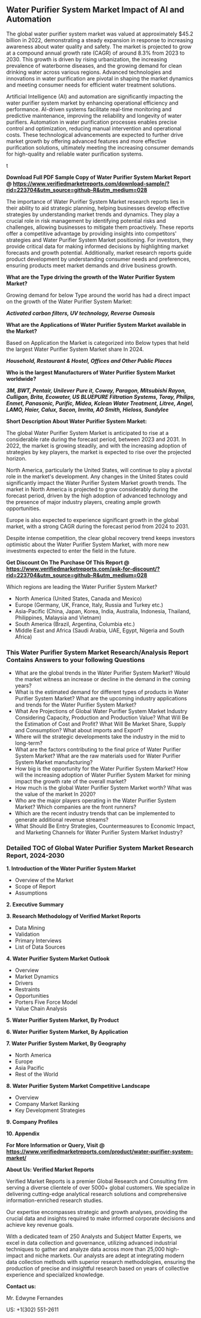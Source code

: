 <h2>Water Purifier System Market Impact of AI and Automation</h2><p>The global water purifier system market was valued at approximately $45.2 billion in 2022, demonstrating a steady expansion in response to increasing awareness about water quality and safety. The market is projected to grow at a compound annual growth rate (CAGR) of around 8.3% from 2023 to 2030. This growth is driven by rising urbanization, the increasing prevalence of waterborne diseases, and the growing demand for clean drinking water across various regions. Advanced technologies and innovations in water purification are pivotal in shaping the market dynamics and meeting consumer needs for efficient water treatment solutions.</p><p>Artificial Intelligence (AI) and automation are significantly impacting the water purifier system market by enhancing operational efficiency and performance. AI-driven systems facilitate real-time monitoring and predictive maintenance, improving the reliability and longevity of water purifiers. Automation in water purification processes enables precise control and optimization, reducing manual intervention and operational costs. These technological advancements are expected to further drive market growth by offering advanced features and more effective purification solutions, ultimately meeting the increasing consumer demands for high-quality and reliable water purification systems.</p>t</p><p id="" class=""><strong>Download Full PDF Sample Copy of Water Purifier System Market Report @ <a href="https://www.verifiedmarketreports.com/download-sample/?rid=223704&utm_source=github-R&utm_medium=028" target="_blank">https://www.verifiedmarketreports.com/download-sample/?rid=223704&utm_source=github-R&utm_medium=028</a></strong></p><p>The importance of&nbsp;Water Purifier System Market research reports lies in their ability to aid strategic planning, helping businesses develop effective strategies by understanding market trends and dynamics. They play a crucial role in risk management by identifying potential risks and challenges, allowing businesses to mitigate them proactively. These reports offer a competitive advantage by providing insights into competitors' strategies and Water Purifier System Market positioning. For investors, they provide critical data for making informed decisions by highlighting market forecasts and growth potential. Additionally, market research reports guide product development by understanding consumer needs and preferences, ensuring products meet market demands and drive business growth.</p><p><strong>What are the&nbsp;Type driving the growth of the Water Purifier System Market?</strong></p><p id="" class="">Growing demand for below Type around the world has had a direct impact on the growth of the Water Purifier System Market:</p><em><strong>Activated carbon filters, UV technology, Reverse Osmosis</strong></em></p><strong>What are the&nbsp;Applications&nbsp;of Water Purifier System Market available in the Market?</strong></p><p id="" class="">Based on Application the Market is categorized into Below types that held the largest Water Purifier System Market share In 2024.</p><em><strong>Household, Restaurant & Hostel, Offices and Other Public Places</strong></em></p><strong>Who is the largest Manufacturers of Water Purifier System Market worldwide?</strong></p><p><em><strong>3M, BWT, Pentair, Unilever Pure it, Coway, Paragon, Mitsubishi Rayon, Culligan, Brita, Ecowater, US BLUEPURE Filtration Systems, Toray, Philips, Enmet, Panasonic, Purific, Midea, Kclean Water Treatment, Litree, Angel, LAMO, Haier, Calux, Sacon, Imrita, AO Smith, Hieloss, Sundylee</strong></em></p><p id="" class=""><strong>Short Description About Water Purifier System Market:</strong></p><p>The global Water Purifier System Market is anticipated to rise at a considerable rate during the forecast period, between 2023 and 2031. In 2022, the market is growing steadily, and with the increasing adoption of strategies by key players, the market is expected to rise over the projected horizon.</p><p>North America, particularly the United States, will continue to play a pivotal role in the market's development. Any changes in the United States could significantly impact the Water Purifier System Market growth trends. The market in North America is projected to grow considerably during the forecast period, driven by the high adoption of advanced technology and the presence of major industry players, creating ample growth opportunities.</p><p>Europe is also expected to experience significant growth in the global market, with a strong CAGR during the forecast period from 2024 to 2031.</p><p>Despite intense competition, the clear global recovery trend keeps investors optimistic about the Water Purifier System Market, with more new investments expected to enter the field in the future.</p><p id="" class=""><strong>Get Discount On The Purchase Of This Report @ <a href="https://www.verifiedmarketreports.com/ask-for-discount/?rid=223704&utm_source=github-R&utm_medium=028" target="_blank">https://www.verifiedmarketreports.com/ask-for-discount/?rid=223704&utm_source=github-R&utm_medium=028</a></strong></p>Which regions are leading the Water Purifier System Market?</p><ul><li>North America (United States, Canada and Mexico)</li><li>Europe (Germany, UK, France, Italy, Russia and Turkey etc.)</li><li>Asia-Pacific (China, Japan, Korea, India, Australia, Indonesia, Thailand, Philippines, Malaysia and Vietnam)</li><li>South America (Brazil, Argentina, Columbia etc.)</li><li>Middle East and Africa (Saudi Arabia, UAE, Egypt, Nigeria and South Africa)</li></ul><h3 id="" class="">This Water Purifier System Market Research/Analysis Report Contains Answers to your following Questions</h3><ul><li>What are the global trends in the Water Purifier System Market? Would the market witness an increase or decline in the demand in the coming years?</li><li>What is the estimated demand for different types of products in Water Purifier System Market? What are the upcoming industry applications and trends for the Water Purifier System Market?</li><li>What Are Projections of Global Water Purifier System Market Industry Considering Capacity, Production and Production Value? What Will Be the Estimation of Cost and Profit? What Will Be Market Share, Supply and Consumption? What about imports and Export?</li><li>Where will the strategic developments take the industry in the mid to long-term?</li><li>What are the factors contributing to the final price of Water Purifier System Market? What are the raw materials used for Water Purifier System Market manufacturing?</li><li>How big is the opportunity for the Water Purifier System Market? How will the increasing adoption of Water Purifier System Market for mining impact the growth rate of the overall market?</li><li>How much is the global Water Purifier System Market worth? What was the value of the market In 2020?</li><li>Who are the major players operating in the Water Purifier System Market? Which companies are the front runners?</li><li>Which are the recent industry trends that can be implemented to generate additional revenue streams?</li><li>What Should Be Entry Strategies, Countermeasures to Economic Impact, and Marketing Channels for Water Purifier System Market Industry?</li></ul><h3 id="" class="">Detailed TOC of Global Water Purifier System Market Research Report, 2024-2030</h3><p id="" class=""><strong>1. Introduction of the Water Purifier System Market</strong></p><ul><li>Overview of the Market</li><li>Scope of Report</li><li>Assumptions</li></ul><p id="" class=""><strong>2. Executive Summary</strong></p><p id="" class=""><strong>3. Research Methodology of Verified Market Reports</strong></p><ul><li>Data Mining</li><li>Validation</li><li>Primary Interviews</li><li>List of Data Sources</li></ul><p id="" class=""><strong>4. Water Purifier System Market Outlook</strong></p><ul><li>Overview</li><li>Market Dynamics</li><li>Drivers</li><li>Restraints</li><li>Opportunities</li><li>Porters Five Force Model</li><li>Value Chain Analysis</li></ul><p id="" class=""><strong>5. Water Purifier System Market, By Product</strong></p><p id="" class=""><strong>6. Water Purifier System Market, By Application</strong></p><p id="" class=""><strong>7. Water Purifier System Market, By Geography</strong></p><ul><li>North America</li><li>Europe</li><li>Asia Pacific</li><li>Rest of the World</li></ul><p id="" class=""><strong>8. Water Purifier System Market Competitive Landscape</strong></p><ul><li>Overview</li><li>Company Market Ranking</li><li>Key Development Strategies</li></ul><p id="" class=""><strong>9. Company Profiles</strong></p><p id="" class=""><strong>10. Appendix</strong></p><p id="" class=""><strong>For More Information or Query, Visit @ <a href="https://www.verifiedmarketreports.com/product/water-purifier-system-market/" target="_blank">https://www.verifiedmarketreports.com/product/water-purifier-system-market/</a></strong></p><p id="" class=""><strong>About Us: Verified Market Reports</strong></p><p id="" class="">Verified Market Reports is a premier Global Research and Consulting firm serving a diverse clientele of over 5000+ global customers. We specialize in delivering cutting-edge analytical research solutions and comprehensive information-enriched research studies.</p><p id="" class="">Our expertise encompasses strategic and growth analyses, providing the crucial data and insights required to make informed corporate decisions and achieve key revenue goals.</p><p id="" class="">With a dedicated team of 250 Analysts and Subject Matter Experts, we excel in data collection and governance, utilizing advanced industrial techniques to gather and analyze data across more than 25,000 high-impact and niche markets. Our analysts are adept at integrating modern data collection methods with superior research methodologies, ensuring the production of precise and insightful research based on years of collective experience and specialized knowledge.</p><p id="" class=""><strong>Contact us:</strong></p><p id="" class="">Mr. Edwyne Fernandes</p><p id="" class="">US: +1(302) 551-2611</p>
